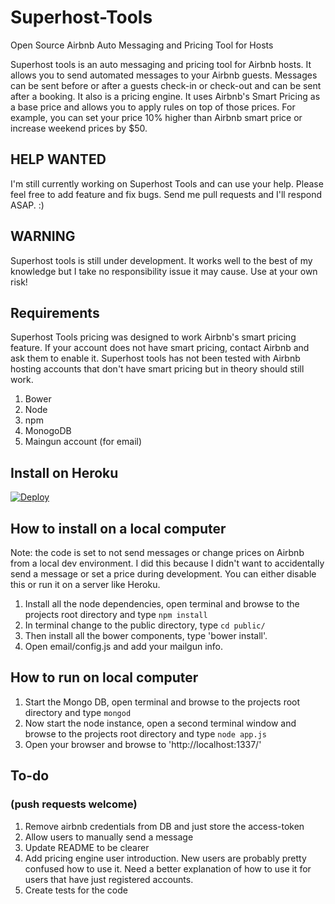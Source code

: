 # Superhost-Tools
Open Source Airbnb Auto Messaging and Pricing Tool for Hosts

Superhost tools is an auto messaging and pricing tool for Airbnb hosts.  It allows you to send automated messages to your Airbnb guests.  Messages can be sent before or after a guests check-in or check-out and can be sent after a booking.  It also is a pricing engine.  It uses Airbnb's Smart Pricing as a base price and allows you to apply rules on top of those prices.  For example, you can set your price 10% higher than Airbnb smart price or increase weekend prices by $50.

## HELP WANTED
I'm still currently working on Superhost Tools and can use your help.  Please feel free to add feature and fix bugs.  Send me pull requests and I'll respond ASAP.  :)

## WARNING
Superhost tools is still under development.  It works well to the best of my knowledge but I take no responsibility issue it may cause.  Use at your own risk!

## Requirements
Superhost Tools pricing was designed to work Airbnb's smart pricing feature.  If your account does not have smart pricing, contact Airbnb and ask them to enable it.  Superhost tools has not been tested with Airbnb hosting accounts that don't have smart pricing but in theory should still work.

1. Bower
2. Node
3. npm
4. MonogoDB
5. Maingun account (for email)

## Install on Heroku
[![Deploy](https://www.herokucdn.com/deploy/button.svg)](https://heroku.com/deploy)

## How to install on a local computer
Note: the code is set to not send messages or change prices on Airbnb from a local dev environment.  I did this because I didn't want to accidentally send a message or set a price during development.  You can either disable this or run it on a server like Heroku.

1. Install all the node dependencies, open terminal and browse to the projects root directory and type `npm install`
2. In terminal change to the public directory, type `cd public/`
3. Then install all the bower components, type 'bower install'.
4. Open email/config.js and add your mailgun info.

## How to run on local computer
1. Start the Mongo DB, open terminal and browse to the projects root directory and type `mongod`
2. Now start the node instance, open a second terminal window and browse to the projects root directory and type `node app.js`
3. Open your browser and browse to 'http://localhost:1337/'

## To-do
### (push requests welcome)
1. Remove airbnb credentials from DB and just store the access-token
2. Allow users to manually send a message
3. Update README to be clearer
4. Add pricing engine user introduction.  New users are probably pretty confused how to use it.  Need a better explanation of how to use it for users that have just registered accounts.
5. Create tests for the code